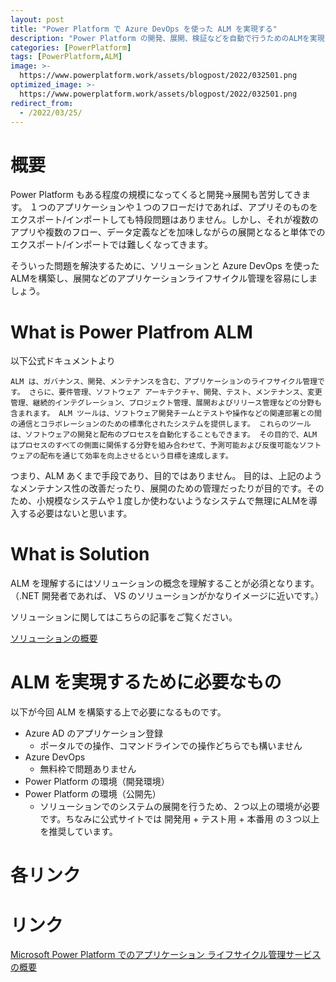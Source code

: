 ```yaml
---
layout: post
title: "Power Platform で Azure DevOps を使った ALM を実現する"
description: "Power Platform の開発、展開、検証などを自動で行うためのALMを実現するための方法をご紹介します"
categories: [PowerPlatform]
tags: [PowerPlatform,ALM]
image: >-
  https://www.powerplatform.work/assets/blogpost/2022/032501.png
optimized_image: >-
  https://www.powerplatform.work/assets/blogpost/2022/032501.png
redirect_from:
  - /2022/03/25/
---
```


#  概要

Power Platform もある程度の規模になってくると開発→展開も苦労してきます。
１つのアプリケーションや１つのフローだけであれば、アプリそのものをエクスポート/インポートしても特段問題はありません。しかし、それが複数のアプリや複数のフロー、データ定義などを加味しながらの展開となると単体でのエクスポート/インポートでは難しくなってきます。

そういった問題を解決するために、ソリューションと Azure DevOps を使ったALMを構築し、展開などのアプリケーションライフサイクル管理を容易にしましょう。


# What is Power Platfrom ALM

以下公式ドキュメントより

```
ALM は、ガバナンス、開発、メンテナンスを含む、アプリケーションのライフサイクル管理です。 さらに、要件管理、ソフトウェア アーキテクチャ、開発、テスト、メンテナンス、変更管理、継続的インテグレーション、プロジェクト管理、展開およびリリース管理などの分野も含まれます。 ALM ツールは、ソフトウェア開発チームとテストや操作などの関連部署との間の通信とコラボレーションのための標準化されたシステムを提供します。 これらのツールは、ソフトウェアの開発と配布のプロセスを自動化することもできます。 その目的で、ALM はプロセスのすべての側面に関係する分野を組み合わせて、予測可能および反復可能なソフトウェアの配布を通じて効率を向上させるという目標を達成します。
```

つまり、ALM あくまで手段であり、目的ではありません。
目的は、上記のようなメンテナンス性の改善だったり、展開のための管理だったりが目的です。そのため、小規模なシステムや１度しか使わないようなシステムで無理にALMを導入する必要はないと思います。

# What is Solution

ALM を理解するにはソリューションの概念を理解することが必須となります。（.NET 開発者であれば、 VS のソリューションがかなりイメージに近いです。）

ソリューションに関してはこちらの記事をご覧ください。

[ソリューションの概要](https://docs.microsoft.com/ja-jp/power-platform/alm/solution-concepts-alm)

# ALM を実現するために必要なもの

以下が今回 ALM を構築する上で必要になるものです。

- Azure AD のアプリケーション登録
  - ポータルでの操作、コマンドラインでの操作どちらでも構いません
- Azure DevOps
  - 無料枠で問題ありません
- Power Platform の環境（開発環境）
- Power Platform の環境（公開先）
  - ソリューションでのシステムの展開を行うため、２つ以上の環境が必要です。ちなみに公式サイトでは 開発用 + テスト用 + 本番用 の３つ以上を推奨しています。


# 各リンク




# リンク

[Microsoft Power Platform でのアプリケーション ライフサイクル管理サービスの概要](https://docs.microsoft.com/ja-jp/power-platform/alm/overview-alm)
